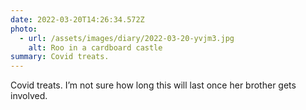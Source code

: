 ```yaml
---
date: 2022-03-20T14:26:34.572Z
photo:
  - url: /assets/images/diary/2022-03-20-yvjm3.jpg
    alt: Roo in a cardboard castle
summary: Covid treats.
---
```

Covid treats. I’m not sure how long this will last once her brother gets involved. 
